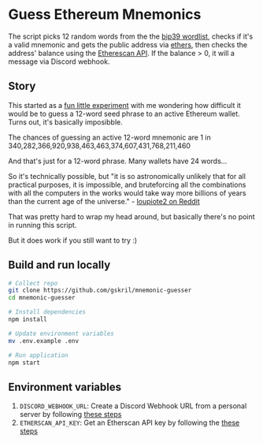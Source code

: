 # Guess Ethereum Mnemonics

The script picks 12 random words from the the [bip39 wordlist](https://github.com/bitcoin/bips/blob/master/bip-0039/english.txt), checks if it's a valid mnemonic and gets the public address via [ethers](https://docs.ethers.io/), then checks the address' balance using the [Etherescan API](https://docs.etherscan.io/). If the balance > 0, it will a message via Discord webhook.

## Story
This started as a [fun little experiment](https://twitter.com/gregskril/status/1511803381387567105) with me wondering how difficult it would be to guess a 12-word seed phrase to an active Ethereum wallet. Turns out, it's basically imposibble.

The chances of guessing an active 12-word mnemonic are 1 in 340,282,366,920,938,463,463,374,607,431,768,211,460

And that's just for a 12-word phrase. Many wallets have 24 words...

So it's technically possible, but "it is so astronomically unlikely that for all practical purposes, it is impossible, and bruteforcing all the combinations with all the computers in the works would take way more billions of years than the current age of the universe." - [loupiote2 on Reddit](https://www.reddit.com/r/ledgerwallet/comments/txk7fs/comment/i3omh74/?utm_source=share&utm_medium=web2x&context=3)

That was pretty hard to wrap my head around, but basically there's no point in running this script. 

But it does work if you still want to try :)

## Build and run locally
```bash
# Collect repo
git clone https://github.com/gskril/mnemonic-guesser
cd mnemonic-guesser

# Install dependencies
npm install

# Update environment variables
mv .env.example .env

# Run application
npm start
```

## Environment variables
1. `DISCORD_WEBHOOK_URL`: Create a Discord Webhook URL from a personal server by following [these steps](https://support.discord.com/hc/en-us/articles/228383668-Intro-to-Webhooks)
2. `ETHERSCAN_API_KEY`: Get an Etherscan API key by following the [these steps](https://docs.etherscan.io/getting-started/viewing-api-usage-statistics)

